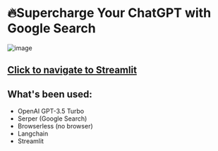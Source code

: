 # 🔥Supercharge Your ChatGPT with Google Search
![image](https://github.com/Yanqing-Jiang/yanqing-research-gpt-agent/assets/94762357/73900f47-27d1-4599-8aab-d64dee678566)

## [Click to navigate to Streamlit]([https://link-url-here.org](https://yanqing-online-gpt-agent.streamlit.app/))

## What's been used:
- OpenAI GPT-3.5 Turbo
- Serper (Google Search)
- Browserless (no browser)
- Langchain
- Streamlit
